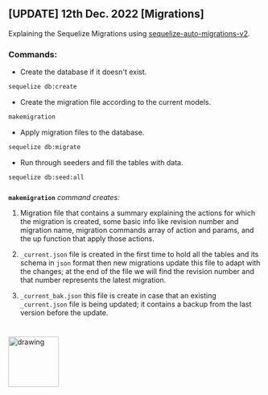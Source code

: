 
## [UPDATE] 12th Dec. 2022 [Migrations]

Explaining the Sequelize Migrations using [sequelize-auto-migrations-v2](https://www.npmjs.com/package/sequelize-auto-migrations-v2).
### Commands:
- Create the database if it doesn't exist.
```bash
sequelize db:create
```
- Create the migration file according to the current models.
```bash
makemigration
```
- Apply migration files to the database.
```bash
sequelize db:migrate
```
- Run through seeders and fill the tables with data.
```bash
sequelize db:seed:all
```
###
**```makemigration```** *command creates:*
1. Migration file that contains a summary explaining the actions for which the migration is created, some basic info like revision number and migration name, migration commands array of action and params, and the up function that apply those actions.

2. `_current.json` file is created in the first time to hold all the tables and its schema in `json` format then new migrations update this file to adapt with the changes; at the end of the file we will find the revision number and that number represents the latest migration.

3. `_current_bak.json` this file is create in case that an existing `_current.json` file is being updated; it contains a backup from the last version before the update.
#
<img src="https://www.aiactive.com/templates/hexa_corp/images/s5_logo.png" alt="drawing" width="100"/>
